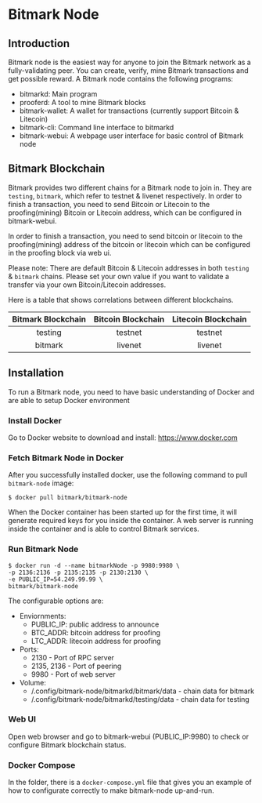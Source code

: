 # Bitmark Node

## Introduction

Bitmark node is the easiest way for anyone to join the Bitmark network as a fully-validating peer. You can create, verify, mine Bitmark transactions and get possible reward.  A Bitmark node contains the following programs:

 - bitmarkd: Main program
 - prooferd: A tool to mine Bitmark blocks
 - bitmark-wallet: A wallet for transactions (currently support Bitcoin & Litecoin)
 - bitmark-cli: Command line interface to bitmarkd
 - bitmark-webui: A webpage user interface for basic control of Bitmark node


## Bitmark Blockchain

Bitmark provides two different chains for a Bitmark node to join in. They are `testing`, `bitmark`, which refer to testnet & livenet respectively. In order to finish a transaction, you need to send Bitcoin or Litecoin to the proofing(mining) Bitcoin or Litecoin address, which can be configured in bitmark-webui.

In order to finish a transaction, you need to send bitcoin or litecoin to the proofing(mining) address of the bitcoin or litecoin which can be configured in the proofing block via web ui.

Please note: There are default Bitcoin & Litecoin addresses in both `testing` & `bitmark` chains. Please set your own value if you want to validate a transfer via your own Bitcoin/Litecoin addresses.

Here is a table that shows correlations between different blockchains.

|   Bitmark Blockchain  |   Bitcoin Blockchain |  Litecoin Blockchain |
|    :---:     |    :---:    |    :---:   |
|   testing    |   testnet   |   testnet  |
|   bitmark    |   livenet   |   livenet  |

## Installation

To run a Bitmark node, you need to have basic understanding of Docker and are able to setup Docker environment

### Install Docker

Go to Docker website to download and install: https://www.docker.com

### Fetch Bitmark Node in Docker

After you successfully installed docker, use the following command to pull `bitmark-node` image:

```
$ docker pull bitmark/bitmark-node
```

When the Docker container has been started up for the first time, it will generate required keys for you inside the container. A web server is running inside the container and is able to control Bitmark services.

### Run Bitmark Node

```
$ docker run -d --name bitmarkNode -p 9980:9980 \
-p 2136:2136 -p 2135:2135 -p 2130:2130 \
-e PUBLIC_IP=54.249.99.99 \
bitmark/bitmark-node
```

The configurable options are:

  - Enviornments:
    - PUBLIC_IP: public address to announce
    - BTC_ADDR: bitcoin address for proofing
    - LTC_ADDR: litecoin address for proofing
  - Ports:
    - 2130 - Port of RPC server
    - 2135, 2136 - Port of peering
    - 9980 - Port of web server
  - Volume:
    - /.config/bitmark-node/bitmarkd/bitmark/data - chain data for bitmark
    - /.config/bitmark-node/bitmarkd/testing/data - chain data for testing

### Web UI

Open web browser and go to  bitmark-webui (PUBLIC_IP:9980) to check  or configure Bitmark blockchain status. 

### Docker Compose

In the folder, there is a `docker-compose.yml` file that gives you an example of how to configurate correctly to make bitmark-node up-and-run.
